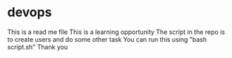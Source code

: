 # devops
This is a read me file
This is a learning opportunity
The script in the repo is to create users and do some other task You can run this using "bash script.sh" Thank you

